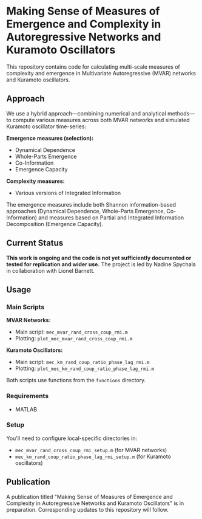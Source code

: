 # Making Sense of Measures of Emergence and Complexity in Autoregressive Networks and Kuramoto Oscillators

This repository contains code for calculating multi-scale measures of complexity and emergence in Multivariate Autoregressive (MVAR) networks and Kuramoto oscillators.

## Approach

We use a hybrid approach—combining numerical and analytical methods—to compute various measures across both MVAR networks and simulated Kuramoto oscillator time-series:

**Emergence measures (selection):**
- Dynamical Dependence
- Whole-Parts Emergence
- Co-Information
- Emergence Capacity

**Complexity measures:**
- Various versions of Integrated Information

The emergence measures include both Shannon information-based approaches (Dynamical Dependence, Whole-Parts Emergence, Co-Information) and measures based on Partial and Integrated Information Decomposition (Emergence Capacity).

## Current Status

**This work is ongoing and the code is not yet sufficiently documented or tested for replication and wider use.** The project is led by Nadine Spychala in collaboration with Lionel Barnett.

## Usage

### Main Scripts

**MVAR Networks:**
- Main script: `mec_mvar_rand_cross_coup_rmi.m`
- Plotting: `plot_mec_mvar_rand_cross_coup_rmi.m`

**Kuramoto Oscillators:**
- Main script: `mec_km_rand_coup_ratio_phase_lag_rmi.m`
- Plotting: `plot_mec_km_rand_coup_ratio_phase_lag_rmi.m`

Both scripts use functions from the `functions` directory.

### Requirements

- MATLAB

### Setup

You'll need to configure local-specific directories in:
- `mec_mvar_rand_cross_coup_rmi_setup.m` (for MVAR networks)
- `mec_km_rand_coup_ratio_phase_lag_rmi_setup.m` (for Kuramoto oscillators)

## Publication

A publication titled "Making Sense of Measures of Emergence and Complexity in Autoregressive Networks and Kuramoto Oscillators" is in preparation. Corresponding updates to this repository will follow.
